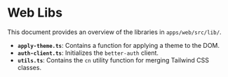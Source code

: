 # Web Libs

This document provides an overview of the libraries in `apps/web/src/lib/`.

-   **`apply-theme.ts`**: Contains a function for applying a theme to the DOM.
-   **`auth-client.ts`**: Initializes the `better-auth` client.
-   **`utils.ts`**: Contains the `cn` utility function for merging Tailwind CSS classes.
